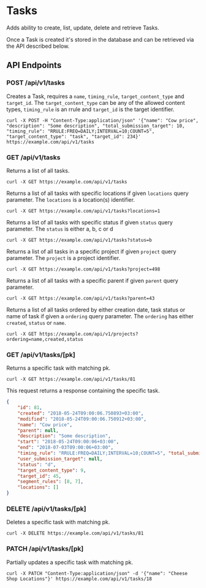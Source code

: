 # Tasks

Adds ability to create, list, update, delete and retrieve Tasks.

Once a Task is created it's stored in the database and can be retrieved via the API described below.

## API Endpoints

### POST /api/v1/tasks

Creates a Task, requires a `name`, `timing_rule`, `target_content_type` and `target_id`. The `target_content_type` can be any of the allowed content types, `timing_rule` is an rrule and `target_id` is the target identifier.

```console
curl -X POST -H "Content-Type:application/json" '{"name": "Cow price", "description": "Some description", "total_submission_target": 10, "timing_rule": "RRULE:FREQ=DAILY;INTERVAL=10;COUNT=5", "target_content_type": "task", "target_id": 234}' https://example.com/api/v1/tasks
```

### GET /api/v1/tasks

Returns a list of all tasks.

```console
curl -X GET https://example.com/api/v1/tasks
```

Returns a list of all tasks with specific locations if given `locations` query parameter. The `locations` is a location(s) identifier.

```console
curl -X GET https://example.com/api/v1/tasks?locations=1
```

Returns a list of all tasks with specific status if given `status` query parameter. The `status` is either a, b, c or d

```console
curl -X GET https://example.com/api/v1/tasks?status=b
```

Returns a list of all tasks in a specific project if given `project` query parameter. The `project` is a project identifier.

```console
curl -X GET https://example.com/api/v1/tasks?project=498
```

Returns a list of all tasks with a specific parent if given `parent` query parameter.

```console
curl -X GET https://example.com/api/v1/tasks?parent=43
```

Returns a list of all tasks ordered by either creation date, task status or name of task if given a `ordering` query parameter. The `ordering` has either `created`, `status` or `name`.

```console
curl -X GET https://example.com/api/v1/projects?ordering=name,created,status
```

### GET /api/v1/tasks/[pk]

Returns a specific task with matching pk.

```console
curl -X GET https://example.com/api/v1/tasks/81
```

This request returns a response containing the specific task.

```json
{
    "id": 81,
    "created": "2018-05-24T09:00:06.750893+03:00",
    "modified": "2018-05-24T09:00:06.750912+03:00",
    "name": "Cow price",
    "parent": null,
    "description": "Some description",
    "start": "2018-05-24T09:00:06+03:00",
    "end": "2018-07-03T09:00:06+03:00",
    "timing_rule": "RRULE:FREQ=DAILY;INTERVAL=10;COUNT=5", "total_submission_target": 10,
    "user_submission_target": null,
    "status": "d",
    "target_content_type": 9,
    "target_id": 45,
    "segment_rules": [8, 7],
    "locations": []
}
```

### DELETE /api/v1/tasks/[pk]

Deletes a specific task with matching pk.

```console
curl -X DELETE https://example.com/api/v1/tasks/81
```

### PATCH /api/v1/tasks/[pk]

Partially updates a specific task with matching pk.

```console
curl -X PATCH "Content-Type:application/json" -d '{"name": "Cheese Shop Locations"}' https://example.com/api/v1/tasks/18
```
